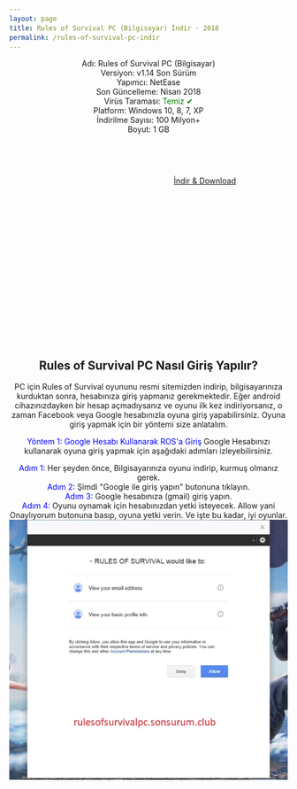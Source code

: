 ```yaml
---
layout: page
title: Rules of Survival PC (Bilgisayar) İndir - 2018
permalink: /rules-of-survival-pc-indir
---
```

<center>
<script async src="//pagead2.googlesyndication.com/pagead/js/adsbygoogle.js"></script>
<!-- Esnek -->
<ins class="adsbygoogle"
     style="display:block"
     data-ad-client="ca-pub-7942429830883405"
     data-ad-slot="5130793994"
     data-ad-format="auto"></ins>
<script>
(adsbygoogle = window.adsbygoogle || []).push({});
</script>
Adı: Rules of Survival PC (Bilgisayar)<br />
Versiyon: v1.14 Son Sürüm<br />
Yapımcı: NetEase<br />
Son Güncelleme: Nisan 2018<br />
Virüs Taraması: <span style="color:green;">Temiz &#10004;</span><br />
Platform: Windows 10, 8, 7, XP<br>    
İndirilme Sayısı: 100 Milyon+<br />
Boyut: 1 GB<br />
  <center>
<script async src="//pagead2.googlesyndication.com/pagead/js/adsbygoogle.js"></script>
<!-- Baglanti20090 -->
<ins class="adsbygoogle"
     style="display:inline-block;width:200px;height:90px"
     data-ad-client="ca-pub-7942429830883405"
     data-ad-slot="9116964791"></ins>
<script>
(adsbygoogle = window.adsbygoogle || []).push({});
</script>
<a rel="nofollow" href="https://g61.gdl.netease.com/ros_publish_97_publish_1.147074.149250.exe" target="_blank">İndir & Download</a>
<script async src="//pagead2.googlesyndication.com/pagead/js/adsbygoogle.js"></script>
<!-- 336 -->
<ins class="adsbygoogle"
     style="display:inline-block;width:336px;height:280px"
     data-ad-client="ca-pub-7942429830883405"
     data-ad-slot="9585734309"></ins>
<script>
(adsbygoogle = window.adsbygoogle || []).push({});
</script>

</center>

<h2>Rules of Survival PC Nasıl Giriş Yapılır?</h2>
PC için Rules of Survival oyununu resmi sitemizden indirip, bilgisayarınıza kurduktan sonra, hesabınıza giriş yapmanız gerekmektedir. Eğer android cihazınızdayken bir hesap açmadıysanız ve oyunu ilk kez indiriyorsanız, o zaman Facebook veya Google hesabınızla oyuna giriş yapabilirsiniz. Oyuna giriş yapmak için bir yöntemi size anlatalım.

<span style="color:blue">Yöntem 1: Google Hesabı Kullanarak ROS'a Giriş</span>
Google Hesabınızı kullanarak oyuna giriş yapmak için aşağıdaki adımları izleyebilirsiniz.

<span style="color:blue">Adım 1:</span> Her şeyden önce, Bilgisayarınıza oyunu indirip, kurmuş olmanız gerek.<br>
<span style="color:blue">Adım 2:</span> Şimdi "Google ile giriş yapın" butonuna tıklayın.<br>
<span style="color:blue">Adım 3:</span> Google hesabınıza (gmail) giriş yapın.<br>
<span style="color:blue">Adım 4:</span> Oyunu oynamak için hesabınızdan yetki isteyecek. Allow yani Onaylıyorum butonuna basıp, oyuna yetki verin. Ve işte bu kadar, iyi oyunlar.<br>
<img src="/rolpc1.jpg"/>
